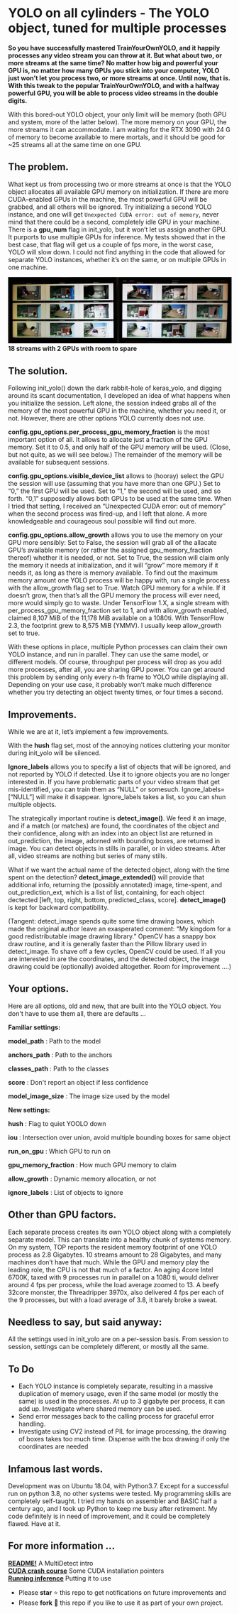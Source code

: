 # YOLO on all cylinders - The YOLO object, tuned for multiple processes

**So you have successfully mastered TrainYourOwnYOLO, and it happily processes any video stream you can throw at it. But what about two, or more streams at the same time? No matter how big and powerful your GPU is, no matter how many GPUs you stick into your computer, YOLO just won’t let you process two, or more streams at once. 
Until now, that is. With this tweak to the popular TrainYourOwnYOLO, and with a halfway powerful GPU, you will be able to process video streams in the double digits.** 

With this bored-out YOLO object, your only limit will be memory (both GPU and system, more of the latter below). The more memory on your GPU, the more streams it can accommodate. I am waiting for the RTX 3090 with 24 G of memory to become available to mere mortals, and it should be good for ~25 streams all at the same time on one GPU. 

## The problem.
What kept us from processing two or more streams at once is that the YOLO object allocates all available GPU memory on initialization. If there are more CUDA-enabled GPUs in the machine, the most powerful GPU will be grabbed, and all others will be ignored. Try initializing a second YOLO instance, and one will get `Unexpected CUDA error: out of memory`, never mind that there could be a second, completely idle GPU in your machine. 
There is a **gpu_num** flag in init_yolo, but it won’t let us assign another GPU. It purports to use multiple GPUs for inference. My tests showed that in the best case, that flag will get us a couple of fps more, in the worst case, YOLO will slow down. I could not find anything in the code that allowed for separate YOLO instances, whether it’s on the same, or on multiple GPUs in one machine. 

![2windows](/Utils/Screenshots/catwide.jpg)
**18 streams with 2 GPUs with room to spare**

## The solution.
Following init_yolo() down the dark rabbit-hole of keras_yolo, and digging around its scant documentation, I developed an idea of what happens when you initialize the session. Left alone, the session indeed grabs all of the memory of the most powerful GPU in the machine, whether you need it, or not. However, there are other options YOLO currently does not use. 

**config.gpu_options.per_process_gpu_memory_fraction** is the most important option of all. It allows to allocate just a fraction of the GPU memory. Set it to 0.5, and only half of the GPU memory will be used. (Close, but not quite, as we will see below.) The remainder of the memory will be available for subsequent sessions.

**config.gpu_options.visible_device_list** allows to (hooray) select the GPU the session will use (assuming that you have more than one GPU.) Set to “0,” the first GPU will be used. Set to “1,” the second will be used, and so forth. “0,1” supposedly allows both GPUs to be used at the same time. When I tried that setting, I received an “Unexpected CUDA error: out of memory” when the second process was fired-up, and I left that alone. A more knowledgeable and courageous soul possible will find out more.

**config.gpu_options.allow_growth** allows you to use the memory on your GPU more sensibly: Set to False, the session will grab all of the allacate GPU’s available memory (or rather the assigned gpu_memory_fraction thereof) whether it is needed, or not. Set to True, the session will claim only the memory it needs at initialization, and it will “grow” more memory if it needs it, as long as there is memory available. To find out the maximum memory amount one YOLO process will be happy with, run a single process with the allow_growth flag set to True. Watch GPU memory for a while. If it doesn’t grow, then that’s all the GPU memory the process will ever need, more would simply go to waste. Under TensorFlow 1.X, a single stream with per_process_gpu_memory_fraction set to 1, and with allow_growth enabled, claimed 8,107 MiB of the 11,178 MiB available on a 1080ti. With TensorFlow 2.3, the footprint grew to 8,575 MiB (YMMV). I usually keep allow_growth set to true.

With these options in place, multiple Python processes can claim their own YOLO instance, and run in parallel. They can use the same model, or different models. Of course, throughput per process will drop as you add more processes, after all, you are sharing GPU power. You can get around this problem by sending only every n-th frame to YOLO while displaying all. Depending on your use case, it probably won’t make much difference whether you try detecting an object twenty times, or four times a second.

## Improvements. 

While we are at it, let’s implement a few improvements.

With the **hush** flag set, most of the annoying notices cluttering your monitor during init_yolo will be silenced.

**Ignore_labels** allows you to specify a list of objects that will be ignored, and not reported by YOLO if detected. Use it to ignore objects you are no longer interested in. If you have problematic parts of your video stream that get mis-identified, you can train them as “NULL” or somesuch. Ignore_labels=[“NULL”] will make it disappear. Ignore_labels takes a list, so you can shun multiple objects.

The strategically important routine is **detect_image()**. We feed it an image, and if a match (or matches) are found, the coordinates of the object and their confidence, along with an index into an object list are returned in out_prediction, the image, adorned with bounding boxes, are returned in image. You can detect objects in stills in parallel, or in video streams. After all, video streams are nothing but series of many stills.

What if we want the actual name of the detected object, along with the time spent on the detection? **detect_image_extended()** will provide that additional info, returning the (possibly annotated) image, time-spent, and out_prediction_ext, which is a list of list, containing, for each object dectected [left, top, right, bottom, predicted_class, score]. **detect_image()** is kept for backward compatibility.

(Tangent: detect_image spends quite some time drawing boxes, which made the original author leave an exasperated comment: “My kingdom for a good redistributable image drawing library.” OpenCV has a snappy box draw routine, and it is generally faster than the Pillow library used in detect_image. To shave off a few cycles, OpenCV could be used. If all you are interested in are the coordinates, and the detected object, the image drawing could be (optionally) avoided altogether. Room for improvement ….)


## Your options.

Here are all options, old and new, that are built into the YOLO object. You don't have to use them all, there are defaults ...

**Familiar settings:**

**model_path** :  Path to the model

**anchors_path** :  Path to the anchors

**classes_path** :  Path to the classes

**score** :     Don't report an object if less confidence

**model_image_size** :  The image size used by the model

**New settings:**

**hush** :    Flag to quiet YOOLO down

**iou** :     Intersection over union, avoid multiple bounding boxes for same object

**run_on_gpu** :  Which GPU to run on

**gpu_memory_fraction** : How much GPU memory to claim

**allow_growth** :  Dynamic memory allocation, or not

**ignore_labels** :   List of objects to ignore


## Other than GPU factors.
Each separate process creates its own YOLO object along with a completely separate model. This can translate into a healthy chunk of systems memory. On my system, TOP reports the resident memory footprint of one YOLO process as 2.8 Gigabytes. 10 streams amount to 28 Gigabytes, and many machines don’t have that much. While the GPU and memory play the leading role, the CPU is not that much of a factor. An aging 4core Intel 6700K, taxed with 9 processes run in parallel on a 1080 ti, would deliver around 4 fps per process, while the load average zoomed to 13. A beefy 32core monster, the Threadripper 3970x, also delivered 4 fps per each of the 9 processes, but with a load average of 3.8, it barely broke a sweat. 

## Needless to say, but said anyway: 
All the settings used in init_yolo are on a per-session basis. From session to session, settings can be completely different, or mostly all the same. 

## To Do

-	Each YOLO instance is completely separate, resulting in a massive duplication of memory usage, even if the same model (or mostly the same) is used in the processes. At up to 3 gigabyte per process, it can add up. Investigate where shared memory can be used.
-	Send error messages back to the calling process for graceful error handling.
-	Investigate using CV2 instead of PIL for image processing, the drawing of boxes takes too much time. Dispense with the box drawing if only the coordinates are needed

## Infamous last words.
Development was on Ubuntu 18.04, with Python3.7. Except for a successful run on python 3.8, no other systems were tested. 
My programming skills are completely self-taught. I tried my hands on assembler and BASIC half a century ago, and I took up Python to keep me busy after retirement. My code definitely is in need of improvement, and it could be completely flawed. Have at it. 

## For more information ... 

[**README!**](/README.md) A MultiDetect intro<br>
[**CUDA crash course**](/CUDA101.md) Some CUDA installation pointers<br> 
[**Running inference**](/3_Inference/README.md) Putting it to use<br>

- Please **star** ⭐ this repo to get notifications on future improvements and
- Please **fork** 🍴 this repo if you like to use it as part of your own project.

